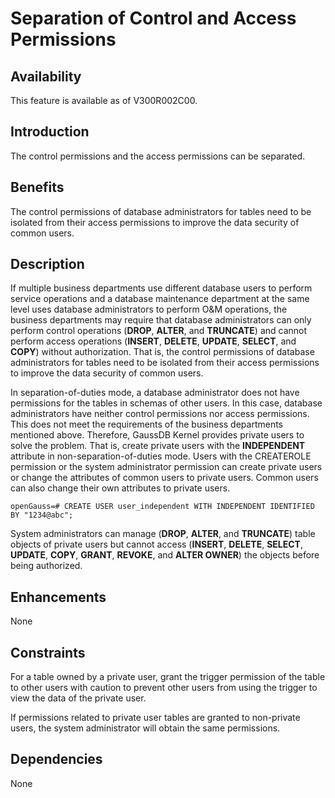 # Separation of Control and Access Permissions<a name="EN-US_TOPIC_0000001088726276"></a>

## Availability<a name="section17746747"></a>

This feature is available as of V300R002C00.

## Introduction<a name="section25503003"></a>

The control permissions and the access permissions can be separated.

## Benefits<a name="section28200442"></a>

The control permissions of database administrators for tables need to be isolated from their access permissions to improve the data security of common users.

## Description<a name="section52477394"></a>

If multiple business departments use different database users to perform service operations and a database maintenance department at the same level uses database administrators to perform O&M operations, the business departments may require that database administrators can only perform control operations \(**DROP**,  **ALTER**, and  **TRUNCATE**\) and cannot perform access operations \(**INSERT**,  **DELETE**,  **UPDATE**,  **SELECT**, and  **COPY**\) without authorization. That is, the control permissions of database administrators for tables need to be isolated from their access permissions to improve the data security of common users.

In separation-of-duties mode, a database administrator does not have permissions for the tables in schemas of other users. In this case, database administrators have neither control permissions nor access permissions. This does not meet the requirements of the business departments mentioned above. Therefore, GaussDB Kernel provides private users to solve the problem. That is, create private users with the  **INDEPENDENT**  attribute in non-separation-of-duties mode. Users with the CREATEROLE permission or the system administrator permission can create private users or change the attributes of common users to private users. Common users can also change their own attributes to private users.

```
openGauss=# CREATE USER user_independent WITH INDEPENDENT IDENTIFIED BY "1234@abc";
```

System administrators can manage \(**DROP**,  **ALTER**, and  **TRUNCATE**\) table objects of private users but cannot access \(**INSERT**,  **DELETE**,  **SELECT**,  **UPDATE**,  **COPY**,  **GRANT**,  **REVOKE**, and  **ALTER OWNER**\) the objects before being authorized.

## Enhancements<a name="section2534498"></a>

None

## Constraints<a name="section06531946143616"></a>

For a table owned by a private user, grant the trigger permission of the table to other users with caution to prevent other users from using the trigger to view the data of the private user.

If permissions related to private user tables are granted to non-private users, the system administrator will obtain the same permissions.

## Dependencies<a name="section22810484"></a>

None

